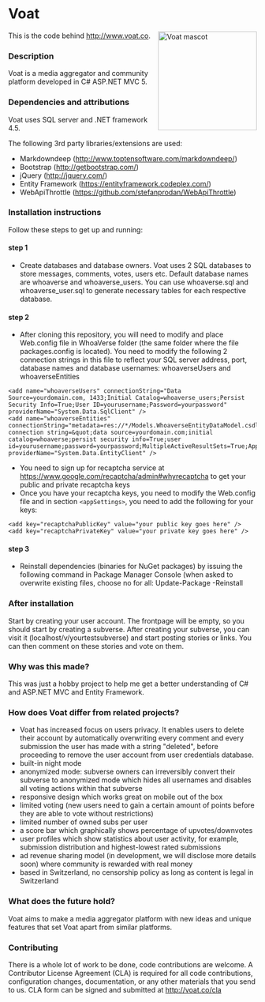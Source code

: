 # Voat

<img height="200" width="200" src="http://whoaverse.com/Graphics/whoaverse-mascot.png"
 alt="Voat mascot" title="Voat" align="right" />

This is the code behind http://www.voat.co.

### Description
Voat is a media aggregator and community platform developed in C# ASP.NET MVC 5.

### Dependencies and attributions
Voat uses SQL server and .NET framework 4.5.

The following 3rd party libraries/extensions are used:

- Markdowndeep (http://www.toptensoftware.com/markdowndeep/)
- Bootstrap (http://getbootstrap.com/)
- jQuery (http://jquery.com/)
- Entity Framework (https://entityframework.codeplex.com/)
- WebApiThrottle (https://github.com/stefanprodan/WebApiThrottle)

### Installation instructions
Follow these steps to get up and running:

#### step 1
- Create databases and database owners.
Voat uses 2 SQL databases to store messages, comments, votes, users etc. 
Default database names are whoaverse and whoaverse_users.
You can use whoaverse.sql and whoaverse_user.sql to generate necessary tables for each respective database.

#### step 2
- After cloning this repository, you will need to modify and place Web.config file in WhoaVerse folder (the same folder where the file packages.config is located). You need to modify the following 2 connection strings in this file to reflect your SQL server address, port, database names and database usernames: 
whoaverseUsers and whoaverseEntities
```
<add name="whoaverseUsers" connectionString="Data Source=yourdomain.com, 1433;Initial Catalog=whoaverse_users;Persist Security Info=True;User ID=yourusername;Password=yourpassword" providerName="System.Data.SqlClient" />
<add name="whoaverseEntities" connectionString="metadata=res://*/Models.WhoaverseEntityDataModel.csdl|res://*/Models.WhoaverseEntityDataModel.ssdl|res://*/Models.WhoaverseEntityDataModel.msl;provider=System.Data.SqlClient;provider connection string=&quot;data source=yourdomain.com;initial catalog=whoaverse;persist security info=True;user id=yourusername;password=yourpassword;MultipleActiveResultSets=True;App=EntityFramework&quot;" providerName="System.Data.EntityClient" />
```
- You need to sign up for recaptcha service at https://www.google.com/recaptcha/admin#whyrecaptcha to get your public and private recaptcha keys
- Once you have your recaptcha keys, you need to modify the Web.config file and in section `<appSettings>`, you need to add the following for your keys:
```
<add key="recaptchaPublicKey" value="your public key goes here" />
<add key="recaptchaPrivateKey" value="your private key goes here" />
```
#### step 3
- Reinstall dependencies (binaries for NuGet packages) by issuing the following command in Package Manager Console (when asked to overwrite existing files, choose no for all:
Update-Package -Reinstall

### After installation
Start by creating your user account. The frontpage will be empty, so you should start by creating a subverse.
After creating your subverse, you can visit it (localhost/v/yourtestsubverse) and start posting stories or links. You can then comment on these stories and vote on them.

### Why was this made?
This was just a hobby project to help me get a better understanding of C# and ASP.NET MVC and Entity Framework.

### How does Voat differ from related projects?
- Voat has increased focus on users privacy. It enables users to delete their account by automatically overwriting every comment and every submission the user has made with a string "deleted", before proceeding to remove the user account from user credentials database. 
- built-in night mode
- anonymized mode: subverse owners can irreversibly convert their subverse to anonymized mode which hides all usernames and disables all voting actions within that subverse
- responsive design which works great on mobile out of the box
- limited voting (new users need to gain a certain amount of points before they are able to vote without restrictions)
- limited number of owned subs per user
- a score bar which graphically shows percentage of upvotes/downvotes
- user profiles which show statistics about user activity, for example, submission distribution and highest-lowest rated submissions
- ad revenue sharing model (in development, we will disclose more details soon) where community is rewarded with real money
- based in Switzerland, no censorship policy as long as content is legal in Switzerland

### What does the future hold?
Voat aims to make a media aggregator platform with new ideas and unique features that set Voat apart from similar platforms.

### Contributing
There is a whole lot of work to be done, code contributions are welcome. A Contributor License Agreement (CLA) is required for all code contributions, configuration changes, documentation, or any other materials that you send to us.
CLA form can be signed and submitted at http://voat.co/cla

